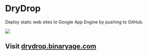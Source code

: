 # DryDrop

Deploy static web sites to Google App Engine by pushing to GitHub.

<a href="http://drydrop.binaryage.com"><img src="http://drydrop.binaryage.com/shared/img/drydrop-welcome.png"></a>

## Visit [drydrop.binaryage.com](http://drydrop.binaryage.com)
